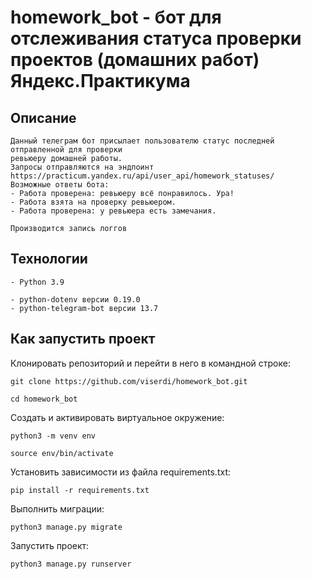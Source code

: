 # homework_bot - бот для отслеживания статуса проверки проектов (домашних работ) Яндекс.Практикума
## Описание
```
Данный телеграм бот присылает пользователю статус последней отправленной для проверки
ревьюеру домашней работы. 
Запросы отправляются на эндпоинт https://practicum.yandex.ru/api/user_api/homework_statuses/
Возможные ответы бота:
- Работа проверена: ревьюеру всё понравилось. Ура!
- Работа взята на проверку ревьюером.
- Работа проверена: у ревьюера есть замечания.

Производится запись логгов
```
## Технологии
```
- Python 3.9

- python-dotenv версии 0.19.0
- python-telegram-bot версии 13.7
```
## Как запустить проект
Клонировать репозиторий и перейти в него в командной строке:

```
git clone https://github.com/viserdi/homework_bot.git
```

```
cd homework_bot
```

Cоздать и активировать виртуальное окружение:

```
python3 -m venv env
```

```
source env/bin/activate
```

Установить зависимости из файла requirements.txt:

```
pip install -r requirements.txt
```

Выполнить миграции:

```
python3 manage.py migrate
```

Запустить проект:

```
python3 manage.py runserver
```
